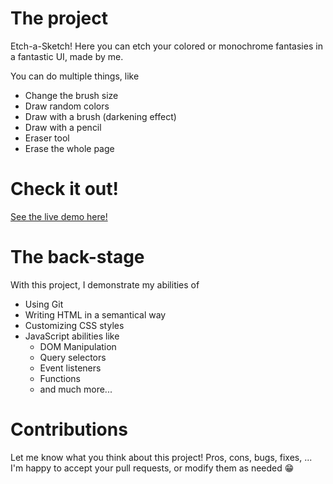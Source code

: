 # The project
Etch-a-Sketch! Here you can etch your colored or monochrome fantasies in a fantastic UI, made by me. 

You can do multiple things, like
- Change the brush size
- Draw random colors
- Draw with a brush (darkening effect)
- Draw with a pencil
- Eraser tool
- Erase the whole page

# Check it out!
[See the live demo here!](https://luiover.github.io/etch-a-sketch)

# The back-stage
With this project, I demonstrate my abilities of
- Using Git
- Writing HTML in a semantical way
- Customizing CSS styles
- JavaScript abilities like
    - DOM Manipulation
    - Query selectors
    - Event listeners
    - Functions
    - and much more...

# Contributions
Let me know what you think about this project! Pros, cons, bugs, fixes, ...
I'm happy to accept your pull requests, or modify them as needed 😁
